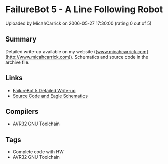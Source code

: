 # FailureBot 5 - A Line Following Robot

Uploaded by MicahCarrick on 2006-05-27 17:30:00 (rating 0 out of 5)

## Summary

Detailed write-up available on my website ([www.micahcarrick.com](http://www.micahcarrick.com)). Schematics and source code in the archive file.

## Links

- [FailureBot 5 Detailed Write-up](http://www.micahcarrick.com/v2/content/view/37/21/)
- [Source Code and Eagle Schematics](http://www.micahcarrick.com/files/failurebot5/failurebot5-v1.1.tar.gz)

## Compilers

- AVR32 GNU Toolchain

## Tags

- Complete code with HW
- AVR32 GNU Toolchain
